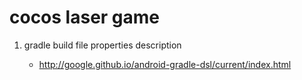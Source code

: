 # cocos laser game


1. gradle build file properties description

     * http://google.github.io/android-gradle-dsl/current/index.html